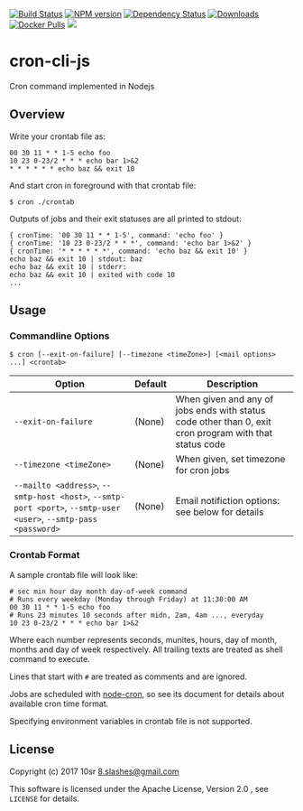[![Build Status](https://travis-ci.org/10sr/cron-cli-js.svg?branch=master)](https://travis-ci.org/10sr/cron-cli-js)
[![NPM version](http://img.shields.io/npm/v/cron-cli.svg)](https://www.npmjs.com/package/cron-cli)
[![Dependency Status](https://david-dm.org/10sr/cron-cli-js.svg)](https://david-dm.org/10sr/cron-cli-js)
[![Downloads](https://img.shields.io/npm/dm/cron-cli.svg)](https://www.npmjs.com/package/cron-cli)
[![Docker Pulls](https://img.shields.io/docker/pulls/10sr/cron-js.svg)](https://hub.docker.com/r/10sr/cron-js)
[![](https://images.microbadger.com/badges/version/10sr/cron-js.svg)](https://microbadger.com/images/10sr/cron-js "Get your own version badge on microbadger.com")

cron-cli-js
========

Cron command implemented in Nodejs


Overview
--------

Write your crontab file as:

    00 30 11 * * 1-5 echo foo
    10 23 0-23/2 * * * echo bar 1>&2
    * * * * * * echo baz && exit 10

And start cron in foreground with that crontab file:

    $ cron ./crontab


Outputs of jobs and their exit statuses are all printed to stdout:

    { cronTime: '00 30 11 * * 1-5', command: 'echo foo' }
    { cronTime: '10 23 0-23/2 * * *', command: 'echo bar 1>&2' }
    { cronTime: '* * * * * *', command: 'echo baz && exit 10' }
    echo baz && exit 10 | stdout: baz
    echo baz && exit 10 | stderr: 
    echo baz && exit 10 | exited with code 10
    ...


Usage
-----

### Commandline Options

    $ cron [--exit-on-failure] [--timezone <timeZone>] [<mail options> ...] <crontab>

| Option | Default  | Description |
| ------ | -------- | ----------- |
| `--exit-on-failure` | (None) | When given and any of jobs ends with status code other than 0, exit cron program with that status code |
| `--timezone <timeZone>` | (None) | When given, set timezone for cron jobs |
| `--mailto <address>`, `--smtp-host <host>`, `--smtp-port <port>`, `--smtp-user <user>`, `--smtp-pass <password>` | (None) | Email notifiction options: see below for details |




### Crontab Format

A sample crontab file will look like:

    # sec min hour day month day-of-week command
    # Runs every weekday (Monday through Friday) at 11:30:00 AM
    00 30 11 * * 1-5 echo foo
    # Runs 23 minutes 10 seconds after midn, 2am, 4am ..., everyday
    10 23 0-23/2 * * * echo bar 1>&2

Where each number represents seconds, munites, hours, day of month, 
months and day of week respectively.
All trailing texts are treated as shell command to execute.

Lines that start with `#` are treated as comments and are ignored.

Jobs are scheduled with [node-cron](https://www.npmjs.com/package/cron),
so see its document for details about available cron time format.

Specifying environment variables in crontab file is not supported.



License
-------

Copyright (c) 2017 10sr <8.slashes@gmail.com>

This software is licensed under the Apache License, Version 2.0 ,
see `LICENSE` for details.
